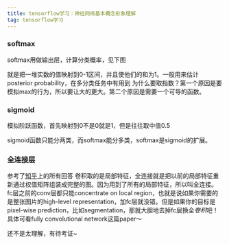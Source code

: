 ```yaml
---
title: tensorflow学习：神经网络基本概念形象理解
tag: tensorflow学习
---
```


### softmax
softmax用做输出层，计算分类概率，见下图
<!-- more -->
就是把一堆实数的值映射到0-1区间，并且使他们的和为1。一般用来估计posterior probability，在多分类任务中有用到
为什么要取指数？第一个原因是要模拟max的行为，所以要让大的更大。第二个原因是需要一个可导的函数。

### sigmoid
模拟阶跃函数，首先映射到0不是0就是1，但是往往取中值0.5

sigmoid函数只能分两类，而softmax能分多类，softmax是sigmoid的扩展。

### 全连接层
参考了[知乎](https://www.zhihu.com/question/41037974)上的所有回答
卷积取的是局部特征，全连接就是把以前的局部特征重新通过权值矩阵组装成完整的图。因为用到了所有的局部特征，所以叫全连接。
fc层之前的conv层都只能concentrate on local region，也就是说如果你需要的是整张图片的high-level representation，加fc层就没错。但是如果你的目标是pixel-wise prediction，比如segmentation，那就大胆地去掉fc层换全*卷积*吧！具体可看fully convolutional network这篇paper～

还不是太理解，有待考证~
